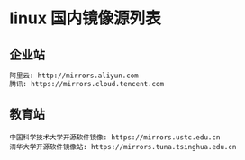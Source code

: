 # linux 国内镜像源列表

## 企业站
```tex
阿里云: http://mirrors.aliyun.com
腾讯: https://mirrors.cloud.tencent.com
```



## 教育站

```
中国科学技术大学开源软件镜像: https://mirrors.ustc.edu.cn
清华大学开源软件镜像站: https://mirrors.tuna.tsinghua.edu.cn
```

